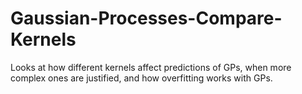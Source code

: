 # Gaussian-Processes-Compare-Kernels
Looks at how different kernels affect predictions of GPs, when more complex ones are justified, and how overfitting works with GPs.
